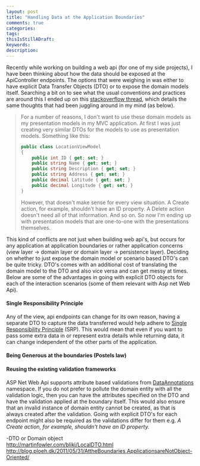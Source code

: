 ```yaml
---
layout: post
title: "Handling Data at the Application Boundaries"
comments: true
categories: 
tags: 
thisIsStillADraft:
keywords: 
description: 
---
```


Recently while working on building a web api (for one of my side projects), I have been thinking about how the data should be exposed 
at the ApiController endpoints. The options that were weighing in was either to have explicit Data Transfer Objects (DTO) or to expose 
the domain models itself. Searching a bit on to see what the usual conventions and practices are around this I ended up on this 
[stackoverflow thread](http://codereview.stackexchange.com/questions/14752/separating-models-and-viewmodels), which details the same thoughts
that had been juggling around in my mind (as below).
 
<blockquote> For a number of reasons, I don't want to use these domain models as my presentation models in my MVC application. At first I was just creating 
very similar DTOs for the models to use as presentation models. Something like this:
 
``` csharp 
public class LocationViewModel
{
    public int ID { get; set; }
    public string Name { get; set; }
    public string Description { get; set; }
    public string Address { get; set; }
    public decimal Latitude { get; set; }
    public decimal Longitude { get; set; }
}
```
However, that doesn't make sense for every view situation. A Create action, for example, shouldn't have an ID property. A Delete action doesn't 
need all of that information. And so on.
So now I'm ending up with presentation models that are one-to-one with the presentations themselves.  
</blockquote>
This kind of conflicts are not just when building web api's, but occurs for any application at application boundaries or rather application concerns
(view layer -> domain layer or domain layer -> persistence layer). Deciding on whether to just expose the domain model or scenario based DTO's can be
quite tricky. DTO's comes with an additional cost of translating the domain model to the DTO and also vice versa and can get messy at times. Below are
some of the advantages in going with explicit DTO objects for each of the interaction scenarios (some of them relevant with Asp net Web Api). 

#### **Single Responsibility Principle** ####
Any of the view, api endpoints can change for its own reason, having a separate DTO to capture the data transferred would help adhere to 
[Single Responsibility Principle](https://blog.8thlight.com/uncle-bob/2014/05/08/SingleReponsibilityPrinciple.html) (SRP). This would mean that even 
if you want to pass some extra data in or represent extra details while returning data, it can change independent of the other parts of the application.


#### **Being Generous at the boundaries (Postels law)** ####

#### **Reusing the existing validation frameworks** ####
ASP Net Web Api supports attribute based validations from [DataAnnotations](http://msdn.microsoft.com/en-us/library/system.componentmodel.dataannotations.aspx)
namespace. If you do not prefer to pollute the domain entity with all the validation logic, then you can have the attributes specified on the DTO and
have the validation applied at the boundary itself. This would also ensure that an invalid instance of domain entity cannot be created, as that is always
created after the validation. Going with explicit DTO's for each endpoint might also be required as the validations differ for them e.g. *A Create action,
for example, shouldn't have an ID property.* 
  
-DTO or Domain object    
      http://martinfowler.com/bliki/LocalDTO.html  
  	  http://blog.ploeh.dk/2011/05/31/AttheBoundaries,ApplicationsareNotObject-Oriented/  

